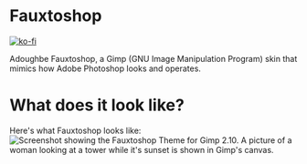 # Fauxtoshop
[![ko-fi](https://ko-fi.com/img/githubbutton_sm.svg)](https://ko-fi.com/V7V1PJ9QW)

Adoughbe Fauxtoshop, a Gimp (GNU Image Manipulation Program) skin that mimics how Adobe Photoshop looks and operates.

# What does it look like? 

Here's what Fauxtoshop looks like:
![Screenshot showing the Fauxtoshop Theme for Gimp 2.10. A picture of a woman looking at a tower while it's sunset is shown in Gimp's canvas.](https://github.com/everella/Fauxtoshop-Gimp-Theme/assets/141182131/415a6749-3b6e-4e48-807a-51aa5b25712b)
